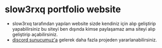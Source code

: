 # slow3rxq portfolio website

- slow3rxq tarafından yapılan website sizde kendiniz için alıp geliştirip yapabilirsiniz bu siteyi ben dışında kimse paylaşamaz ama siteyi alıp geliştirip açabilirsiniz.
- [discord sunucumuz'a](https://discord.gg/DRCE9wCn4K) gelerek daha fazla projeden yararlanabilirsiniz.
